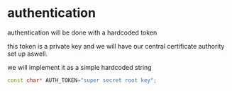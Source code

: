 # authentication

authentication will be done with a hardcoded token

this token is a private key and we will have our central certificate authority set up aswell.

we will implement it as a simple hardcoded string

```cpp
const char* AUTH_TOKEN="super secret root key";
```